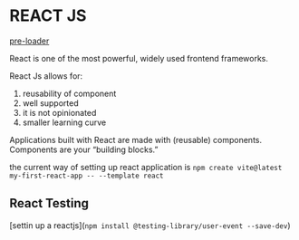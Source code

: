 # REACT JS

[pre-loader](https://icons8.com/preloaders/en/science)

React is one of the most powerful, widely used frontend frameworks.

React Js allows for:

1. reusability of component
2. well supported
3. it is not opinionated
4. smaller learning curve

Applications built with React are made with (reusable) components. Components are your “building blocks.”

the current way of setting up react application is `npm create vite@latest my-first-react-app -- --template react`

## React Testing

[settin up a reactjs](`npm install @testing-library/user-event --save-dev`)
